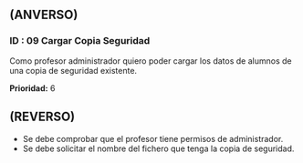 ## (ANVERSO)
### ID : 09 Cargar Copia Seguridad

Como profesor administrador quiero poder cargar los datos de alumnos de una copia de seguridad existente.

**Prioridad:** 6

## (REVERSO)

* Se debe comprobar que el profesor tiene permisos de administrador.
* Se debe solicitar el nombre del fichero que tenga la copia de seguridad.
